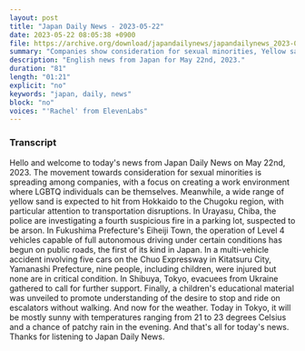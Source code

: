 ```yaml
---
layout: post
title: "Japan Daily News - 2023-05-22"
date: 2023-05-22 08:05:38 +0900
file: https://archive.org/download/japandailynews/japandailynews_2023-05-22.mp3
summary: "Companies show consideration for sexual minorities, Yellow sand expected to affect transportation in Hokkaido to Chugoku region, & more…"
description: "English news from Japan for May 22nd, 2023."
duration: "81"
length: "01:21"
explicit: "no"
keywords: "japan, daily, news"
block: "no"
voices: "'Rachel' from ElevenLabs"
---
```


### Transcript

Hello and welcome to today's news from Japan Daily News on May 22nd, 2023. The movement towards consideration for sexual minorities is spreading among companies, with a focus on creating a work environment where LGBTQ individuals can be themselves. Meanwhile, a wide range of yellow sand is expected to hit from Hokkaido to the Chugoku region, with particular attention to transportation disruptions. In Urayasu, Chiba, the police are investigating a fourth suspicious fire in a parking lot, suspected to be arson. In Fukushima Prefecture's Eiheiji Town, the operation of Level 4 vehicles capable of full autonomous driving under certain conditions has begun on public roads, the first of its kind in Japan. In a multi-vehicle accident involving five cars on the Chuo Expressway in Kitatsuru City, Yamanashi Prefecture, nine people, including children, were injured but none are in critical condition. In Shibuya, Tokyo, evacuees from Ukraine gathered to call for further support. Finally, a children's educational material was unveiled to promote understanding of the desire to stop and ride on escalators without walking. And now for the weather. Today in Tokyo, it will be mostly sunny with temperatures ranging from 21 to 23 degrees Celsius and a chance of patchy rain in the evening.  And that's all for today's news. Thanks for listening to Japan Daily News.
